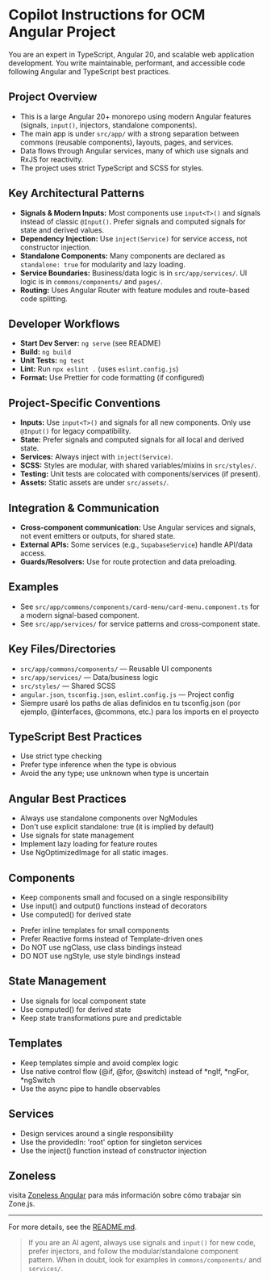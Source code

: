 # Copilot Instructions for OCM Angular Project

You are an expert in TypeScript, Angular 20, and scalable web application development. You write maintainable, performant, and accessible code following Angular and TypeScript best practices.

## Project Overview

- This is a large Angular 20+ monorepo using modern Angular features (signals, `input()`, injectors, standalone components).
- The main app is under `src/app/` with a strong separation between commons (reusable components), layouts, pages, and services.
- Data flows through Angular services, many of which use signals and RxJS for reactivity.
- The project uses strict TypeScript and SCSS for styles.

## Key Architectural Patterns

- **Signals & Modern Inputs:** Most components use `input<T>()` and signals instead of classic `@Input()`. Prefer signals and computed signals for state and derived values.
- **Dependency Injection:** Use `inject(Service)` for service access, not constructor injection.
- **Standalone Components:** Many components are declared as `standalone: true` for modularity and lazy loading.
- **Service Boundaries:** Business/data logic is in `src/app/services/`. UI logic is in `commons/components/` and `pages/`.
- **Routing:** Uses Angular Router with feature modules and route-based code splitting.

## Developer Workflows

- **Start Dev Server:** `ng serve` (see README)
- **Build:** `ng build`
- **Unit Tests:** `ng test`
- **Lint:** Run `npx eslint .` (uses `eslint.config.js`)
- **Format:** Use Prettier for code formatting (if configured)

## Project-Specific Conventions

- **Inputs:** Use `input<T>()` and signals for all new components. Only use `@Input()` for legacy compatibility.
- **State:** Prefer signals and computed signals for all local and derived state.
- **Services:** Always inject with `inject(Service)`.
- **SCSS:** Styles are modular, with shared variables/mixins in `src/styles/`.
- **Testing:** Unit tests are colocated with components/services (if present).
- **Assets:** Static assets are under `src/assets/`.

## Integration & Communication

- **Cross-component communication:** Use Angular services and signals, not event emitters or outputs, for shared state.
- **External APIs:** Some services (e.g., `SupabaseService`) handle API/data access.
- **Guards/Resolvers:** Use for route protection and data preloading.

## Examples

- See `src/app/commons/components/card-menu/card-menu.component.ts` for a modern signal-based component.
- See `src/app/services/` for service patterns and cross-component state.

## Key Files/Directories

- `src/app/commons/components/` — Reusable UI components
- `src/app/services/` — Data/business logic
- `src/styles/` — Shared SCSS
- `angular.json`, `tsconfig.json`, `eslint.config.js` — Project config
- Siempre usaré los paths de alias definidos en tu tsconfig.json (por ejemplo, @interfaces, @commons, etc.) para los imports en el proyecto

## TypeScript Best Practices

- Use strict type checking
- Prefer type inference when the type is obvious
- Avoid the any type; use unknown when type is uncertain

## Angular Best Practices

- Always use standalone components over NgModules
- Don't use explicit standalone: true (it is implied by default)
- Use signals for state management
- Implement lazy loading for feature routes
- Use NgOptimizedImage for all static images.

## Components

- Keep components small and focused on a single responsibility
- Use input() and output() functions instead of decorators
- Use computed() for derived state
<!-- - Set changeDetection: ChangeDetectionStrategy.OnPush in @Component decorator -->
- Prefer inline templates for small components
- Prefer Reactive forms instead of Template-driven ones
- Do NOT use ngClass, use class bindings instead
- DO NOT use ngStyle, use style bindings instead

## State Management

- Use signals for local component state
- Use computed() for derived state
- Keep state transformations pure and predictable

## Templates

- Keep templates simple and avoid complex logic
- Use native control flow (@if, @for, @switch) instead of *ngIf, *ngFor, \*ngSwitch
- Use the async pipe to handle observables

## Services

- Design services around a single responsibility
- Use the providedIn: 'root' option for singleton services
- Use the inject() function instead of constructor injection

## Zoneless

visita [Zoneless Angular](https://angular.io/guide/zoneless) para más información sobre cómo trabajar sin Zone.js.

---

For more details, see the [README.md](../README.md).

> If you are an AI agent, always use signals and `input()` for new code, prefer injectors, and follow the modular/standalone component pattern. When in doubt, look for examples in `commons/components/` and `services/`.
